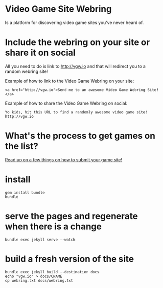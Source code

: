 # Video Game Site Webring

Is a platform for discovering video game sites you've never heard of.

# Include the webring on your site or share it on social

All you need to do is link to http://vgw.io and that will redirect you to a random webring site!

Example of how to link to the Video Game Webring on your site:

    <a href="http://vgw.io">Send me to an awesome Video Game Webring Site!</a>

Example of how to share the Video Game Webring on social:

    Yo kids, hit this URL to find a randomly awesome video game site! http://vgw.io

# What's the process to get games on the list?

  <a href="http://vgw.io/submit.html">Read up on a few things on how to submit your game site!</a>

# install

    gem install bundle
    bundle

# serve the pages and regenerate when there is a change
    bundle exec jekyll serve --watch

# build a fresh version of the site
    bundle exec jekyll build --destination docs
    echo "vgw.io" > docs/CNAME
    cp webring.txt docs/webring.txt

